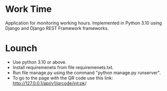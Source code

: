 # Work Time
Application for monitoring working hours. Implemented in Python 3.10 using Django and Django REST Framework frameworks.

# Lounch
* Use python 3.10 or above.
* Install requiremenets from file requiremenets.txt.
* Run file manage.py using the command "python manage.py runserver".
* To go to the page with the QR code use this link: http://127.0.0.1/api/v1/qrcode/<int:pk>/
